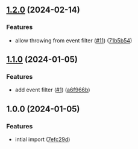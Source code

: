 ## [1.2.0](https://github.com/achingbrain/race-event/compare/v1.1.0...v1.2.0) (2024-02-14)


### Features

* allow throwing from event filter ([#11](https://github.com/achingbrain/race-event/issues/11)) ([71b5b54](https://github.com/achingbrain/race-event/commit/71b5b54fe0fce1a601ba31a80f588b694e347ccd))

## [1.1.0](https://github.com/achingbrain/race-event/compare/v1.0.0...v1.1.0) (2024-01-05)


### Features

* add event filter ([#1](https://github.com/achingbrain/race-event/issues/1)) ([a6f966b](https://github.com/achingbrain/race-event/commit/a6f966bbb36773a859fdaba4d0470bd24470089e))

## 1.0.0 (2024-01-05)


### Features

* intial import ([7efc29d](https://github.com/achingbrain/race-event/commit/7efc29d7102a398dfe3702c291bd045498ca31c2))
